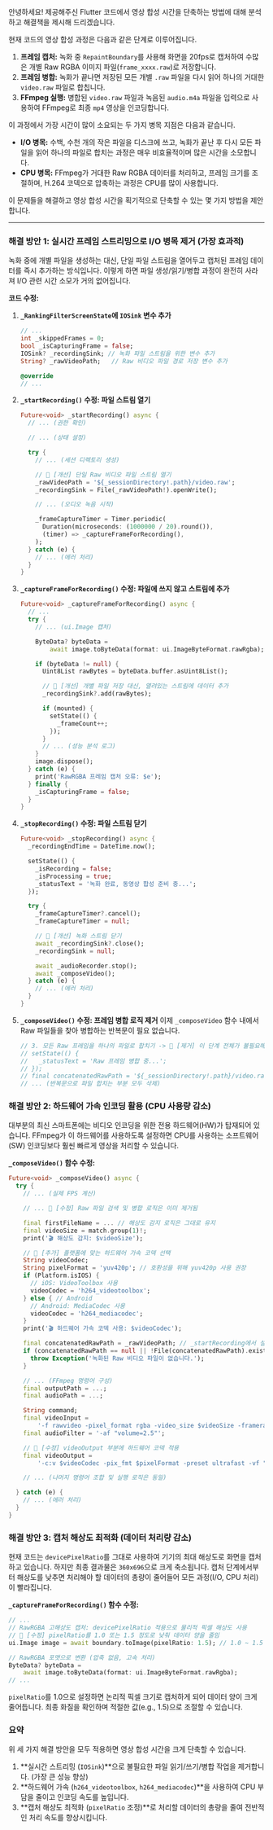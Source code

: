 안녕하세요! 제공해주신 Flutter 코드에서 영상 합성 시간을 단축하는 방법에 대해 분석하고 해결책을 제시해 드리겠습니다.

현재 코드의 영상 합성 과정은 다음과 같은 단계로 이루어집니다.

1.  **프레임 캡처:** 녹화 중 `RepaintBoundary`를 사용해 화면을 20fps로 캡처하여 수많은 개별 Raw RGBA 이미지 파일(`frame_xxxx.raw`)로 저장합니다.
2.  **프레임 병합:** 녹화가 끝나면 저장된 모든 개별 `.raw` 파일을 다시 읽어 하나의 거대한 `video.raw` 파일로 합칩니다.
3.  **FFmpeg 실행:** 병합된 `video.raw` 파일과 녹음된 `audio.m4a` 파일을 입력으로 사용하여 FFmpeg로 최종 `mp4` 영상을 인코딩합니다.

이 과정에서 가장 시간이 많이 소요되는 두 가지 병목 지점은 다음과 같습니다.

- **I/O 병목:** 수백, 수천 개의 작은 파일을 디스크에 쓰고, 녹화가 끝난 후 다시 모든 파일을 읽어 하나의 파일로 합치는 과정은 매우 비효율적이며 많은 시간을 소모합니다.
- **CPU 병목:** FFmpeg가 거대한 Raw RGBA 데이터를 처리하고, 프레임 크기를 조절하며, H.264 코덱으로 압축하는 과정은 CPU를 많이 사용합니다.

이 문제들을 해결하고 영상 합성 시간을 획기적으로 단축할 수 있는 몇 가지 방법을 제안합니다.

---

### 해결 방안 1: 실시간 프레임 스트리밍으로 I/O 병목 제거 (가장 효과적)

녹화 중에 개별 파일을 생성하는 대신, 단일 파일 스트림을 열어두고 캡처된 프레임 데이터를 즉시 추가하는 방식입니다. 이렇게 하면 파일 생성/읽기/병합 과정이 완전히 사라져 I/O 관련 시간 소모가 거의 없어집니다.

**코드 수정:**

1.  **`_RankingFilterScreenState`에 `IOSink` 변수 추가**

    ```dart
    // ...
    int _skippedFrames = 0;
    bool _isCapturingFrame = false;
    IOSink? _recordingSink; // 녹화 파일 스트림을 위한 변수 추가
    String? _rawVideoPath;   // Raw 비디오 파일 경로 저장 변수 추가

    @override
    // ...
    ```

2.  **`_startRecording()` 수정: 파일 스트림 열기**

    ```dart
    Future<void> _startRecording() async {
      // ... (권한 확인)

      // ... (상태 설정)

      try {
        // ... (세션 디렉토리 생성)

        // 🚀 [개선] 단일 Raw 비디오 파일 스트림 열기
        _rawVideoPath = '${_sessionDirectory!.path}/video.raw';
        _recordingSink = File(_rawVideoPath!).openWrite();

        // ... (오디오 녹음 시작)

        _frameCaptureTimer = Timer.periodic(
          Duration(microseconds: (1000000 / 20).round()),
          (timer) => _captureFrameForRecording(),
        );
      } catch (e) {
        // ... (에러 처리)
      }
    }
    ```

3.  **`_captureFrameForRecording()` 수정: 파일에 쓰지 않고 스트림에 추가**

    ```dart
    Future<void> _captureFrameForRecording() async {
      // ...
      try {
        // ... (ui.Image 캡처)

        ByteData? byteData =
            await image.toByteData(format: ui.ImageByteFormat.rawRgba);

        if (byteData != null) {
          Uint8List rawBytes = byteData.buffer.asUint8List();

          // 🚀 [개선] 개별 파일 저장 대신, 열려있는 스트림에 데이터 추가
          _recordingSink?.add(rawBytes);

          if (mounted) {
            setState(() {
              _frameCount++;
            });
          }
          // ... (성능 분석 로그)
        }
        image.dispose();
      } catch (e) {
        print('RawRGBA 프레임 캡처 오류: $e');
      } finally {
        _isCapturingFrame = false;
      }
    }
    ```

4.  **`_stopRecording()` 수정: 파일 스트림 닫기**

    ```dart
    Future<void> _stopRecording() async {
      _recordingEndTime = DateTime.now();

      setState(() {
        _isRecording = false;
        _isProcessing = true;
        _statusText = '녹화 완료, 동영상 합성 준비 중...';
      });

      try {
        _frameCaptureTimer?.cancel();
        _frameCaptureTimer = null;

        // 🚀 [개선] 녹화 스트림 닫기
        await _recordingSink?.close();
        _recordingSink = null;

        await _audioRecorder.stop();
        await _composeVideo();
      } catch (e) {
        // ... (에러 처리)
      }
    }
    ```

5.  **`_composeVideo()` 수정: 프레임 병합 로직 제거**
    이제 `_composeVideo` 함수 내에서 Raw 파일들을 찾아 병합하는 반복문이 필요 없습니다.

    ```dart
    // 3. 모든 Raw 프레임을 하나의 파일로 합치기 -> 🚀 [제거] 이 단계 전체가 불필요해짐
    // setState(() {
    //   _statusText = 'Raw 프레임 병합 중...';
    // });
    // final concatenatedRawPath = '${_sessionDirectory!.path}/video.raw'; // _rawVideoPath 변수 사용
    // ... (반복문으로 파일 합치는 부분 모두 삭제)
    ```

### 해결 방안 2: 하드웨어 가속 인코딩 활용 (CPU 사용량 감소)

대부분의 최신 스마트폰에는 비디오 인코딩을 위한 전용 하드웨어(HW)가 탑재되어 있습니다. FFmpeg가 이 하드웨어를 사용하도록 설정하면 CPU를 사용하는 소프트웨어(SW) 인코딩보다 훨씬 빠르게 영상을 처리할 수 있습니다.

**`_composeVideo()` 함수 수정:**

```dart
Future<void> _composeVideo() async {
  try {
    // ... (실제 FPS 계산)

    // ... 🚀 [수정] Raw 파일 검색 및 병합 로직은 이미 제거됨

    final firstFileName = ... // 해상도 감지 로직은 그대로 유지
    final videoSize = match.group(1)!;
    print('🎬 해상도 감지: $videoSize');

    // 🚀 [추가] 플랫폼에 맞는 하드웨어 가속 코덱 선택
    String videoCodec;
    String pixelFormat = 'yuv420p'; // 호환성을 위해 yuv420p 사용 권장
    if (Platform.isIOS) {
      // iOS: VideoToolbox 사용
      videoCodec = 'h264_videotoolbox';
    } else { // Android
      // Android: MediaCodec 사용
      videoCodec = 'h264_mediacodec';
    }
    print('🎬 하드웨어 가속 코덱 사용: $videoCodec');

    final concatenatedRawPath = _rawVideoPath; // _startRecording에서 설정한 경로
    if (concatenatedRawPath == null || !File(concatenatedRawPath).existsSync()) {
      throw Exception('녹화된 Raw 비디오 파일이 없습니다.');
    }

    // ... (FFmpeg 명령어 구성)
    final outputPath = ...;
    final audioPath = ...;

    String command;
    final videoInput =
        '-f rawvideo -pixel_format rgba -video_size $videoSize -framerate ${actualFps.toStringAsFixed(2)} -i "$concatenatedRawPath"';
    final audioFilter = '-af "volume=2.5"';

    // 🚀 [수정] videoOutput 부분에 하드웨어 코덱 적용
    final videoOutput =
        '-c:v $videoCodec -pix_fmt $pixelFormat -preset ultrafast -vf "scale=360:696"';

    // ... (나머지 명령어 조합 및 실행 로직은 동일)

  } catch (e) {
    // ... (에러 처리)
  }
}
```

### 해결 방안 3: 캡처 해상도 최적화 (데이터 처리량 감소)

현재 코드는 `devicePixelRatio`를 그대로 사용하여 기기의 최대 해상도로 화면을 캡처하고 있습니다. 하지만 최종 결과물은 `360x696`으로 크게 축소됩니다. 캡처 단계에서부터 해상도를 낮추면 처리해야 할 데이터의 총량이 줄어들어 모든 과정(I/O, CPU 처리)이 빨라집니다.

**`_captureFrameForRecording()` 함수 수정:**

```dart
// ...
// RawRGBA 고해상도 캡처: devicePixelRatio 적용으로 물리적 픽셀 해상도 사용
// 🚀 [수정] pixelRatio를 1.0 또는 1.5 정도로 낮춰 데이터 양을 줄임
ui.Image image = await boundary.toImage(pixelRatio: 1.5); // 1.0 ~ 1.5 권장

// RawRGBA 포맷으로 변환 (압축 없음, 고속 처리)
ByteData? byteData =
    await image.toByteData(format: ui.ImageByteFormat.rawRgba);
// ...
```

`pixelRatio`를 1.0으로 설정하면 논리적 픽셀 크기로 캡처하게 되어 데이터 양이 크게 줄어듭니다. 최종 화질을 확인하며 적절한 값(e.g., 1.5)으로 조절할 수 있습니다.

### 요약

위 세 가지 해결 방안을 모두 적용하면 영상 합성 시간을 크게 단축할 수 있습니다.

1.  **실시간 스트리밍 (`IOSink`)**으로 불필요한 파일 읽기/쓰기/병합 작업을 제거합니다. (가장 큰 성능 향상)
2.  **하드웨어 가속 (`h264_videotoolbox`, `h264_mediacodec`)**을 사용하여 CPU 부담을 줄이고 인코딩 속도를 높입니다.
3.  **캡처 해상도 최적화 (`pixelRatio` 조정)**로 처리할 데이터의 총량을 줄여 전반적인 처리 속도를 향상시킵니다.

